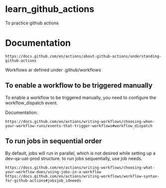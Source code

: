 # learn_github_actions
To practice github actions

# Documentation

````
https://docs.github.com/en/actions/about-github-actions/understanding-github-actions
````
Workflows ar defined under .github/workflows

## To enable a workflow to be triggered manually

To enable a workflow to be triggered manually, you need to configure the workflow_dispatch event.

Documentation:
````
https://docs.github.com/en/actions/writing-workflows/choosing-when-your-workflow-runs/events-that-trigger-workflows#workflow_dispatch
````

## To run jobs in sequential order

By default, jobs will run in parallel, which is not desired while setting up a dev-qa-uat-prod structure. to run jobs sequentially, use job needs.
````
https://docs.github.com/en/actions/writing-workflows/choosing-what-your-workflow-does/using-jobs-in-a-workflow
https://docs.github.com/en/actions/writing-workflows/workflow-syntax-for-github-actions#jobsjob_idneeds
````
